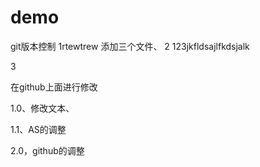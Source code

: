# demo
git版本控制
1rtewtrew
添加三个文件、
2
123jkfldsajlfkdsjalk

3



在github上面进行修改

1.0、修改文本、

1.1、AS的调整

2.0，github的调整
